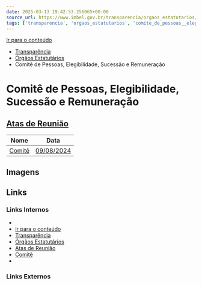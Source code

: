 ```yaml
---
date: 2025-03-13 19:42:53.256065+00:00
source_url: https://www.imbel.gov.br/transparencia/orgaos_estatutarios/comite_de_pessoas__elegibilidade__sucessao_e_remuneracao
tags: ['transparencia', 'orgaos_estatutarios', 'comite_de_pessoas__elegibilidade__sucessao_e_remuneracao']
---
```


[](https://www.imbel.gov.br/transparencia/orgaos_estatutarios/comite_de_pessoas__elegibilidade__sucessao_e_remuneracao)
[Ir para o conteúdo](https://www.imbel.gov.br/transparencia/orgaos_estatutarios/comite_de_pessoas__elegibilidade__sucessao_e_remuneracao#conteudo)
  * [ Transparência](https://www.imbel.gov.br/transparencia)
  * [ Órgãos Estatutários](https://www.imbel.gov.br/transparencia/orgaos_estatutarios)
  * Comitê de Pessoas, Elegibilidade, Sucessão e Remuneração


# Comitê de Pessoas, Elegibilidade, Sucessão e Remuneração
[ Atas de Reunião](https://www.imbel.gov.br/transparencia/orgaos_estatutarios/comite_de_pessoas__elegibilidade__sucessao_e_remuneracao/atas_de_reuniao)  
---  
Nome | Data  
---|---  
[ Comitê ](https://www.imbel.gov.br/storage/transparencia/1723223524.pdf) | [09/08/2024](https://www.imbel.gov.br/storage/transparencia/1723223524.pdf)  
[ ](https://www.imbel.gov.br/transparencia/orgaos_estatutarios/comite_de_pessoas__elegibilidade__sucessao_e_remuneracao#home)


## Imagens



## Links

### Links Internos

- [](https://www.imbel.gov.br/transparencia/orgaos_estatutarios/comite_de_pessoas__elegibilidade__sucessao_e_remuneracao)
- [Ir para o conteúdo](https://www.imbel.gov.br/transparencia/orgaos_estatutarios/comite_de_pessoas__elegibilidade__sucessao_e_remuneracao#conteudo)
- [Transparência](https://www.imbel.gov.br/transparencia)
- [Órgãos Estatutários](https://www.imbel.gov.br/transparencia/orgaos_estatutarios)
- [Atas de Reunião](https://www.imbel.gov.br/transparencia/orgaos_estatutarios/comite_de_pessoas__elegibilidade__sucessao_e_remuneracao/atas_de_reuniao)
- [Comitê](https://www.imbel.gov.br/storage/transparencia/1723223524.pdf)
- [](https://www.imbel.gov.br/transparencia/orgaos_estatutarios/comite_de_pessoas__elegibilidade__sucessao_e_remuneracao#home)

### Links Externos


